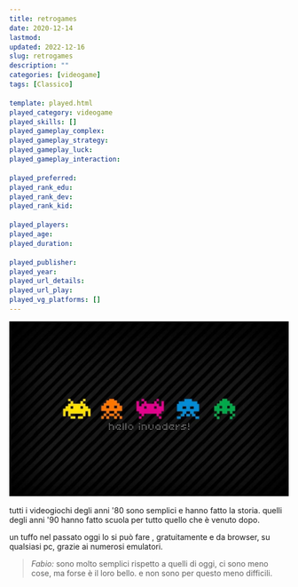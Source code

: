 ```yaml
---
title: retrogames
date: 2020-12-14
lastmod: 
updated: 2022-12-16
slug: retrogames
description: ""
categories: [videogame]
tags: [Classico]

template: played.html
played_category: videogame
played_skills: []
played_gameplay_complex: 
played_gameplay_strategy: 
played_gameplay_luck: 
played_gameplay_interaction: 

played_preferred: 
played_rank_edu: 
played_rank_dev: 
played_rank_kid: 

played_players: 
played_age: 
played_duration: 

played_publisher: 
played_year: 
played_url_details: 
played_url_play: 
played_vg_platforms: []
---
```


![](img/retrogames.webp)

tutti i videogiochi degli anni '80 sono semplici e hanno fatto la storia.
quelli degli anni '90 hanno fatto scuola per tutto quello che è venuto dopo.  

un tuffo nel passato oggi lo si può fare , gratuitamente e da browser, su qualsiasi pc, grazie ai numerosi emulatori.

> *Fabio:*
> sono molto semplici rispetto a quelli di oggi, ci sono meno cose, ma forse è il loro bello. e non sono per questo meno difficili.


